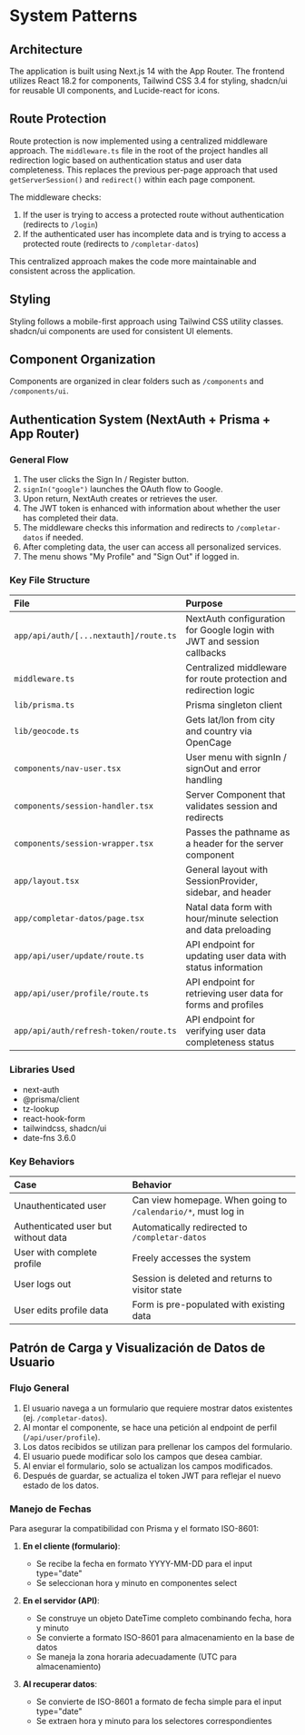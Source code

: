 # System Patterns

## Architecture

The application is built using Next.js 14 with the App Router. The frontend utilizes React 18.2 for components, Tailwind CSS 3.4 for styling, shadcn/ui for reusable UI components, and Lucide-react for icons.

## Route Protection

Route protection is now implemented using a centralized middleware approach. The `middleware.ts` file in the root of the project handles all redirection logic based on authentication status and user data completeness. This replaces the previous per-page approach that used `getServerSession()` and `redirect()` within each page component.

The middleware checks:
1. If the user is trying to access a protected route without authentication (redirects to `/login`)
2. If the authenticated user has incomplete data and is trying to access a protected route (redirects to `/completar-datos`)

This centralized approach makes the code more maintainable and consistent across the application.

## Styling

Styling follows a mobile-first approach using Tailwind CSS utility classes. shadcn/ui components are used for consistent UI elements.

## Component Organization

Components are organized in clear folders such as `/components` and `/components/ui`.

## Authentication System (NextAuth + Prisma + App Router)

### General Flow
1. The user clicks the Sign In / Register button.
2. `signIn("google")` launches the OAuth flow to Google.
3. Upon return, NextAuth creates or retrieves the user.
4. The JWT token is enhanced with information about whether the user has completed their data.
5. The middleware checks this information and redirects to `/completar-datos` if needed.
6. After completing data, the user can access all personalized services.
7. The menu shows "My Profile" and "Sign Out" if logged in.

### Key File Structure

| File                                   | Purpose                                                              |
| :------------------------------------- | :------------------------------------------------------------------- |
| `app/api/auth/[...nextauth]/route.ts`  | NextAuth configuration for Google login with JWT and session callbacks |
| `middleware.ts`                        | Centralized middleware for route protection and redirection logic    |
| `lib/prisma.ts`                        | Prisma singleton client                                              |
| `lib/geocode.ts`                       | Gets lat/lon from city and country via OpenCage                      |
| `components/nav-user.tsx`              | User menu with signIn / signOut and error handling                   |
| `components/session-handler.tsx`       | Server Component that validates session and redirects                |
| `components/session-wrapper.tsx`       | Passes the pathname as a header for the server component             |
| `app/layout.tsx`                       | General layout with SessionProvider, sidebar, and header             |
| `app/completar-datos/page.tsx`         | Natal data form with hour/minute selection and data preloading       |
| `app/api/user/update/route.ts`         | API endpoint for updating user data with status information          |
| `app/api/user/profile/route.ts`        | API endpoint for retrieving user data for forms and profiles         |
| `app/api/auth/refresh-token/route.ts`  | API endpoint for verifying user data completeness status             |

### Libraries Used
* next-auth
* @prisma/client
* tz-lookup
* react-hook-form
* tailwindcss, shadcn/ui
* date-fns 3.6.0

### Key Behaviors

| Case                                  | Behavior                                                                 |
| :------------------------------------ | :----------------------------------------------------------------------- |
| Unauthenticated user                  | Can view homepage. When going to `/calendario/*`, must log in            |
| Authenticated user but without data   | Automatically redirected to `/completar-datos`                           |
| User with complete profile            | Freely accesses the system                                               |
| User logs out                         | Session is deleted and returns to visitor state                          |
| User edits profile data               | Form is pre-populated with existing data                                 |

## Patrón de Carga y Visualización de Datos de Usuario

### Flujo General
1. El usuario navega a un formulario que requiere mostrar datos existentes (ej. `/completar-datos`).
2. Al montar el componente, se hace una petición al endpoint de perfil (`/api/user/profile`).
3. Los datos recibidos se utilizan para prellenar los campos del formulario.
4. El usuario puede modificar solo los campos que desea cambiar.
5. Al enviar el formulario, solo se actualizan los campos modificados.
6. Después de guardar, se actualiza el token JWT para reflejar el nuevo estado de los datos.

### Manejo de Fechas
Para asegurar la compatibilidad con Prisma y el formato ISO-8601:

1. **En el cliente (formulario)**: 
   - Se recibe la fecha en formato YYYY-MM-DD para el input type="date"
   - Se seleccionan hora y minuto en componentes select

2. **En el servidor (API)**: 
   - Se construye un objeto DateTime completo combinando fecha, hora y minuto
   - Se convierte a formato ISO-8601 para almacenamiento en la base de datos
   - Se maneja la zona horaria adecuadamente (UTC para almacenamiento)

3. **Al recuperar datos**:
   - Se convierte de ISO-8601 a formato de fecha simple para el input type="date"
   - Se extraen hora y minuto para los selectores correspondientes
